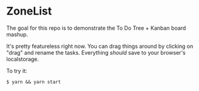 # ZoneList

The goal for this repo is to demonstrate the 
To Do Tree + Kanban board mashup.

It's pretty featureless right now.
You can drag things around by clicking on "drag" and
rename the tasks. Everything *should* save to your browser's
localstorage.

To try it:
```
$ yarn && yarn start
```
